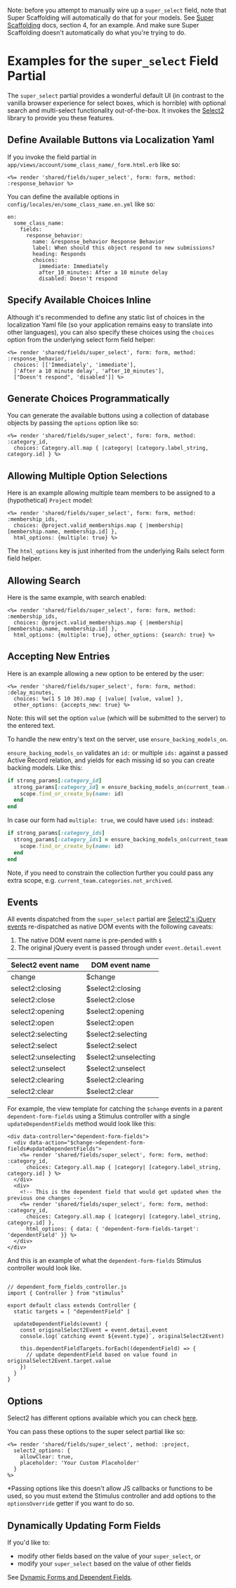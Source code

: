 Note: before you attempt to manually wire up a `super_select` field, note that Super Scaffolding will automatically do that for your models. See [Super Scaffolding](/docs/super-scaffolding.md) docs, section 4, for an example. And make sure Super Scaffolding doesn't automatically do what you're trying to do.

# Examples for the `super_select` Field Partial

The `super_select` partial provides a wonderful default UI (in contrast to the vanilla browser experience for select boxes, which is horrible) with optional search and multi-select functionality out-of-the-box. It invokes the [Select2][select2] library to provide you these features.

## Define Available Buttons via Localization Yaml

If you invoke the field partial in `app/views/account/some_class_name/_form.html.erb` like so:

<pre><code><%= render 'shared/fields/super_select', form: form, method: :response_behavior %></code></pre>

You can define the available options in `config/locales/en/some_class_name.en.yml` like so:

<pre><code>en:
  some_class_name:
    fields:
      response_behavior:
        name: &response_behavior Response Behavior
        label: When should this object respond to new submissions?
        heading: Responds
        choices:
          immediate: Immediately
          after_10_minutes: After a 10 minute delay
          disabled: Doesn't respond
</code></pre>

## Specify Available Choices Inline

Although it's recommended to define any static list of choices in the localization Yaml file (so your application remains easy to translate into other languages), you can also specify these choices using the `choices` option from the underlying select form field helper:

<pre><code><%= render 'shared/fields/super_select', form: form, method: :response_behavior,
  choices: [['Immediately', 'immediate'],
  ['After a 10 minute delay', 'after_10_minutes'],
  ["Doesn't respond", 'disabled']] %></code></pre>

## Generate Choices Programmatically

You can generate the available buttons using a collection of database objects by passing the `options` option like so:

<pre><code><%= render 'shared/fields/super_select', form: form, method: :category_id,
  choices: Category.all.map { |category| [category.label_string, category.id] } %></code></pre>

## Allowing Multiple Option Selections

Here is an example allowing multiple team members to be assigned to a (hypothetical) `Project` model:

<pre><code><%= render 'shared/fields/super_select', form: form, method: :membership_ids,
  choices: @project.valid_memberships.map { |membership| [membership.name, membership.id] },
  html_options: {multiple: true} %>
</code></pre>

The `html_options` key is just inherited from the underlying Rails select form field helper.

## Allowing Search

Here is the same example, with search enabled:

<pre><code><%= render 'shared/fields/super_select', form: form, method: :membership_ids,
  choices: @project.valid_memberships.map { |membership| [membership.name, membership.id] },
  html_options: {multiple: true}, other_options: {search: true} %>
</code></pre>

## Accepting New Entries

Here is an example allowing a new option to be entered by the user:

<pre><code><%= render 'shared/fields/super_select', form: form, method: :delay_minutes,
  choices: %w(1 5 10 30).map { |value| [value, value] },
  other_options: {accepts_new: true} %>
</code></pre>

Note: this will set the option `value` (which will be submitted to the server) to the entered text.

To handle the new entry's text on the server, use `ensure_backing_models_on`.

`ensure_backing_models_on` validates an `id:` or multiple `ids:` against a passed Active Record relation, and yields for each missing id so you can create backing models. Like this:

```rb
if strong_params[:category_id]
  strong_params[:category_id] = ensure_backing_models_on(current_team.categories, id: strong_params[:category_id]) do |scope, id|
    scope.find_or_create_by(name: id)
  end
end
```

In case our form had `multiple: true`, we could have used `ids:` instead:

```rb
if strong_params[:category_ids]
  strong_params[:category_ids] = ensure_backing_models_on(current_team.categories, ids: strong_params[:category_ids]) do |scope, id|
    scope.find_or_create_by(name: id)
  end
end
```

Note, if you need to constrain the collection further you could pass any extra scope, e.g. `current_team.categories.not_archived`.


## Events

All events dispatched from the `super_select` partial are [Select2's jQuery events][select2_events] re-dispatched as native DOM events with the following caveats:

1. The native DOM event name is pre-pended with `$`
2. The original jQuery event is passed through under `event.detail.event`

| Select2 event name  | DOM event name       |
|---------------------|----------------------|
| change              | $change              |
| select2:closing     | $select2:closing     |
| select2:close       | $select2:close       |
| select2:opening     | $select2:opening     |
| select2:open        | $select2:open        |
| select2:selecting   | $select2:selecting   |
| select2:select      | $select2:select      |
| select2:unselecting | $select2:unselecting |
| select2:unselect    | $select2:unselect    |
| select2:clearing    | $select2:clearing    |
| select2:clear       | $select2:clear       |

For example, the view template for catching the `$change` events in a parent `dependent-form-fields` using a Stimulus controller with a single `updateDependentFields` method would look like this:

<pre><code>&lt;div data-controller="dependent-form-fields"&gt;
  &lt;div data-action="$change->dependent-form-fields#updateDependentFields"&gt;
    <%= render 'shared/fields/super_select', form: form, method: :category_id,
      choices: Category.all.map { |category| [category.label_string, category.id] } %>
  &lt;/div&gt;
  &lt;div&gt;
    &lt;!-- This is the dependent field that would get updated when the previous one changes --&gt;
    <%= render 'shared/fields/super_select', form: form, method: :category_id,
      choices: Category.all.map { |category| [category.label_string, category.id] },
      html_options: { data: { 'dependent-form-fields-target': 'dependentField' }} %>
  &lt;/div&gt;
&lt;/div&gt;</code></pre>

And this is an example of what the `dependent-form-fields` Stimulus controller would look like.

<pre><code>
// dependent_form_fields_controller.js
import { Controller } from "stimulus"

export default class extends Controller {
  static targets = [ "dependentField" ]

  updateDependentFields(event) {
    const originalSelect2Event = event.detail.event
    console.log(`catching event ${event.type}`, originalSelect2Event)

    this.dependentFieldTargets.forEach((dependentField) => {
      // update dependentField based on value found in originalSelect2Event.target.value
    })
  }
}
</code></pre>

[select2]: https://select2.org
[select2_events]: https://select2.org/programmatic-control/events

## Options
Select2 has different options available which you can check [here](https://select2.org/configuration/options-api).

You can pass these options to the super select partial like so:
```erb
<%= render 'shared/fields/super_select', method: :project,
  select2_options: {
    allowClear: true,
    placeholder: 'Your Custom Placeholder'
  }
%>
```

*Passing options like this doesn't allow JS callbacks or functions to be used, so you must extend the Stimulus controller and add options to the `optionsOverride` getter if you want to do so.

## Dynamically Updating Form Fields

If you'd like to:

* modify other fields based on the value of your `super_select`, or
* modify your `super_select` based on the value of other fields

See [Dynamic Forms and Dependent Fields](/docs/field-partials/dynamic-forms-dependent-fields.md).
